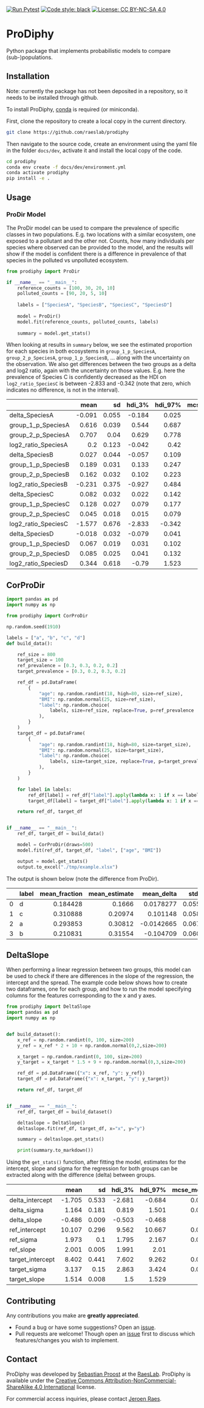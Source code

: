[![Run Pytest](https://github.com/raeslab/prodiphy/actions/workflows/autopytest.yml/badge.svg)](https://github.com/raeslab/prodiphy/actions/workflows/autopytest.yml) [![Code style: black](https://img.shields.io/badge/code%20style-black-000000.svg)](https://github.com/psf/black) [![License: CC BY-NC-SA 4.0](https://img.shields.io/badge/License-CC%20BY--NC--SA%204.0-lightgrey.svg)](https://creativecommons.org/licenses/by-nc-sa/4.0/)

# ProDiphy

Python package that implements probabilistic models to compare (sub-)populations.

## Installation

Note: currently the package has not been deposited in a repository, so it needs to be installed through github.

To install ProDiphy, [conda]([https://conda.io/projects/conda/en/latest/index.html](https://github.com/conda-forge/miniforge)) is required (or miniconda).

First, clone the repository to create a local copy in the current directory.

```bash
git clone https://github.com/raeslab/prodiphy
```

Then navigate to the source code, create an environment using the yaml file in the folder `docs/dev`, activate it and install the local copy of the code.

```bash
cd prodiphy
conda env create -f docs/dev/environment.yml
conda activate prodiphy
pip install -e .
```


## Usage

### ProDir Model

The ProDir model can be used to compare the prevalence of specific classes in two populations. E.g. two locations with
a similar ecosystem, one exposed to a pollutant and the other not. Counts, how many individuals per species where 
observed can be provided to the model, and the results will show if the model is confident there is a difference in 
prevalence of that species in the polluted vs unpolluted ecosystem.

```python
from prodiphy import ProDir

if __name__ == "__main__":
    reference_counts = [100, 30, 20, 10]
    polluted_counts = [90, 20, 5, 10]
    
    labels = ["SpeciesA", "SpeciesB", "SpeciesC", "SpeciesD"]
    
    model = ProDir()
    model.fit(reference_counts, polluted_counts, labels)
    
    summary = model.get_stats()
```

When looking at results in `summary` below, we see the estimated proportion for each species in both ecosystems in 
`group_1_p_SpeciesA`, `group_2_p_SpeciesA`, `group_1_p_SpeciesB`, ... along with the uncertainty on the observation. We
also get differences between the two groups as a delta and log2 ratio, again with the uncertainty on those values.
E.g. here the prevalence of Species C is confidently decreased as the HDI on `log2_ratio_SpeciesC` is between 
-2.833 and -0.342 (note that zero, which indicates no difference, is not in the interval).

|                     |   mean |    sd |   hdi_3% |   hdi_97% |   mcse_mean |   mcse_sd |   ess_bulk |   ess_tail |   r_hat |
|:--------------------|-------:|------:|---------:|----------:|------------:|----------:|-----------:|-----------:|--------:|
| delta_SpeciesA      | -0.091 | 0.055 |   -0.184 |     0.025 |       0.001 |     0.001 |       3914 |       3326 |       1 |
| group_1_p_SpeciesA  |  0.616 | 0.039 |    0.544 |     0.687 |       0.001 |     0     |       4354 |       2532 |       1 |
| group_2_p_SpeciesA  |  0.707 | 0.04  |    0.629 |     0.778 |       0.001 |     0     |       4248 |       3383 |       1 |
| log2_ratio_SpeciesA |  0.2   | 0.123 |   -0.042 |     0.42  |       0.002 |     0.001 |       3904 |       3235 |       1 |
| delta_SpeciesB      |  0.027 | 0.044 |   -0.057 |     0.109 |       0.001 |     0.001 |       4346 |       2858 |       1 |
| group_1_p_SpeciesB  |  0.189 | 0.031 |    0.133 |     0.247 |       0     |     0     |       4300 |       3325 |       1 |
| group_2_p_SpeciesB  |  0.162 | 0.032 |    0.102 |     0.223 |       0     |     0     |       4647 |       3334 |       1 |
| log2_ratio_SpeciesB | -0.231 | 0.375 |   -0.927 |     0.484 |       0.006 |     0.005 |       4277 |       2779 |       1 |
| delta_SpeciesC      |  0.082 | 0.032 |    0.022 |     0.142 |       0.001 |     0     |       3441 |       2950 |       1 |
| group_1_p_SpeciesC  |  0.128 | 0.027 |    0.079 |     0.177 |       0     |     0     |       3803 |       2798 |       1 |
| group_2_p_SpeciesC  |  0.045 | 0.018 |    0.015 |     0.079 |       0     |     0     |       3035 |       2427 |       1 |
| log2_ratio_SpeciesC | -1.577 | 0.676 |   -2.833 |    -0.342 |       0.013 |     0.009 |       2909 |       2657 |       1 |
| delta_SpeciesD      | -0.018 | 0.032 |   -0.079 |     0.041 |       0     |     0     |       4807 |       3317 |       1 |
| group_1_p_SpeciesD  |  0.067 | 0.019 |    0.031 |     0.102 |       0     |     0     |       4462 |       2855 |       1 |
| group_2_p_SpeciesD  |  0.085 | 0.025 |    0.041 |     0.132 |       0     |     0     |       5259 |       2906 |       1 |
| log2_ratio_SpeciesD |  0.344 | 0.618 |   -0.79  |     1.523 |       0.009 |     0.008 |       4506 |       3332 |       1 |

## CorProDir

```python
import pandas as pd
import numpy as np

from prodiphy import CorProDir

np.random.seed(1910)

labels = ["a", "b", "c", "d"]
def build_data():

    ref_size = 800
    target_size = 100
    ref_prevalence = [0.3, 0.3, 0.2, 0.2]
    target_prevalence = [0.3, 0.2, 0.3, 0.2]

    ref_df = pd.DataFrame(
        {
            "age": np.random.randint(18, high=80, size=ref_size),
            "BMI": np.random.normal(25, size=ref_size),
            "label": np.random.choice(
                labels, size=ref_size, replace=True, p=ref_prevalence
            ),
        }
    )
    target_df = pd.DataFrame(
        {
            "age": np.random.randint(18, high=80, size=target_size),
            "BMI": np.random.normal(25, size=target_size),
            "label": np.random.choice(
                labels, size=target_size, replace=True, p=target_prevalence
            ),
        }
    )

    for label in labels:
        ref_df[label] = ref_df["label"].apply(lambda x: 1 if x == label else 0)
        target_df[label] = target_df["label"].apply(lambda x: 1 if x == label else 0)

    return ref_df, target_df


if __name__ == "__main__":
    ref_df, target_df = build_data()

    model = CorProDir(draws=500)
    model.fit(ref_df, target_df, "label", ["age", "BMI"])

    output = model.get_stats()
    output.to_excel("./tmp/example.xlsx")
```

The output is shown below (note the difference from ProDir).

|    | label   |   mean_fraction |   mean_estimate |   mean_delta |   std_delta |   hdi_low_delta |   hdi_high_delta |   mean_log2_ratio |   std_log2_ratio |   hdi_low_log2_ratio |   hdi_high_log2_ratio |   fraction_above_zero |   fraction_below_zero |
|---:|:--------|----------------:|----------------:|-------------:|------------:|----------------:|-----------------:|------------------:|-----------------:|---------------------:|----------------------:|----------------------:|----------------------:|
|  0 | d       |        0.184428 |         0.1666  |    0.0178277 |   0.0554936 |     -0.0777508  |        0.125228  |         0.15878   |         0.482594 |            -0.803177 |             1.02433   |                 0.624 |                 0.376 |
|  1 | c       |        0.310888 |         0.20974 |    0.101148  |   0.0584871 |     -0.00760088 |        0.212862  |         0.583754  |         0.351984 |            -0.14581  |             1.18245   |                 0.942 |                 0.058 |
|  2 | a       |        0.293853 |         0.30812 |   -0.0142665 |   0.0671975 |     -0.120816   |        0.118628  |        -0.0670092 |         0.32641  |            -0.624287 |             0.553964  |                 0.402 |                 0.598 |
|  3 | b       |        0.210831 |         0.31554 |   -0.104709  |   0.0607522 |     -0.209621   |        0.0146693 |        -0.586071  |         0.347963 |            -1.20928  |             0.0975963 |                 0.04  |                 0.96  |

## DeltaSlope

When performing a linear regression between two groups, this model can be used to check if there are differences in
the slope of the regression, the intercept and the spread. The example code below shows how to create two dataframes,
one for each group, and how to run the model specifying columns for the features corresponding to the x and y axes.

```python
from prodiphy import DeltaSlope
import pandas as pd
import numpy as np


def build_dataset():
    x_ref = np.random.randint(0, 100, size=200)
    y_ref = x_ref * 2 + 10 + np.random.normal(0,2,size=200)

    x_target = np.random.randint(0, 100, size=200)
    y_target = x_target * 1.5 + 9 + np.random.normal(0,3,size=200)

    ref_df = pd.DataFrame({"x": x_ref, "y": y_ref})
    target_df = pd.DataFrame({"x": x_target, "y": y_target})

    return ref_df, target_df


if __name__ == "__main__":
    ref_df, target_df = build_dataset()

    deltaslope = DeltaSlope()
    deltaslope.fit(ref_df, target_df, x="x", y="y")

    summary = deltaslope.get_stats()

    print(summary.to_markdown())
```

Using the `get_stats()` function, after fitting the model, estimates for the intercept, slope and sigma for the
regression for both groups can be extracted along with the difference (delta) between groups.

|                  |   mean |    sd |   hdi_3% |   hdi_97% |   mcse_mean |   mcse_sd |   ess_bulk |   ess_tail |   r_hat |
|:-----------------|-------:|------:|---------:|----------:|------------:|----------:|-----------:|-----------:|--------:|
| delta_intercept  | -1.705 | 0.533 |   -2.681 |    -0.684 |       0.008 |     0.006 |       4669 |       4760 |       1 |
| delta_sigma      |  1.164 | 0.181 |    0.819 |     1.501 |       0.002 |     0.002 |       6978 |       5396 |       1 |
| delta_slope      | -0.486 | 0.009 |   -0.503 |    -0.468 |       0     |     0     |       4522 |       4732 |       1 |
| ref_intercept    | 10.107 | 0.296 |    9.562 |    10.667 |       0.004 |     0.003 |       4647 |       4899 |       1 |
| ref_sigma        |  1.973 | 0.1   |    1.795 |     2.167 |       0.001 |     0.001 |       7302 |       5167 |       1 |
| ref_slope        |  2.001 | 0.005 |    1.991 |     2.01  |       0     |     0     |       4361 |       4824 |       1 |
| target_intercept |  8.402 | 0.441 |    7.602 |     9.262 |       0.006 |     0.004 |       5640 |       5263 |       1 |
| target_sigma     |  3.137 | 0.15  |    2.863 |     3.424 |       0.002 |     0.001 |       7386 |       5397 |       1 |
| target_slope     |  1.514 | 0.008 |    1.5   |     1.529 |       0     |     0     |       5635 |       5535 |       1 |



## Contributing

Any contributions you make are **greatly appreciated**.

  * Found a bug or have some suggestions? Open an [issue](https://github.com/raeslab/prodiphy/issues).
  * Pull requests are welcome! Though open an [issue](https://github.com/raeslab/prodiphy/issues) first to discuss which features/changes you wish to implement.

## Contact

ProDiphy was developed by [Sebastian Proost](https://sebastian.proost.science/) at the 
[RaesLab](https://raeslab.sites.vib.be/en). ProDiphy is available under the 
[Creative Commons Attribution-NonCommercial-ShareAlike 4.0 International](https://creativecommons.org/licenses/by-nc-sa/4.0/) 
license. 

For commercial access inquiries, please contact [Jeroen Raes](mailto:jeroen.raes@kuleuven.vib.be).
